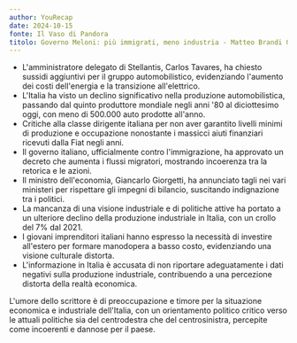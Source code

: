 ```yaml
---
author: YouRecap
date: 2024-10-15
fonte: Il Vaso di Pandora
titolo: Governo Meloni: più immigrati, meno industria - Matteo Brandi Gilberto Trombetta
---
```


- L'amministratore delegato di Stellantis, Carlos Tavares, ha chiesto sussidi aggiuntivi per il gruppo automobilistico, evidenziando l'aumento dei costi dell'energia e la transizione all'elettrico.
- L'Italia ha visto un declino significativo nella produzione automobilistica, passando dal quinto produttore mondiale negli anni '80 al diciottesimo oggi, con meno di 500.000 auto prodotte all'anno.
- Critiche alla classe dirigente italiana per non aver garantito livelli minimi di produzione e occupazione nonostante i massicci aiuti finanziari ricevuti dalla Fiat negli anni.
- Il governo italiano, ufficialmente contro l'immigrazione, ha approvato un decreto che aumenta i flussi migratori, mostrando incoerenza tra la retorica e le azioni.
- Il ministro dell'economia, Giancarlo Giorgetti, ha annunciato tagli nei vari ministeri per rispettare gli impegni di bilancio, suscitando indignazione tra i politici.
- La mancanza di una visione industriale e di politiche attive ha portato a un ulteriore declino della produzione industriale in Italia, con un crollo del 7% dal 2021.
- I giovani imprenditori italiani hanno espresso la necessità di investire all'estero per formare manodopera a basso costo, evidenziando una visione culturale distorta.
- L'informazione in Italia è accusata di non riportare adeguatamente i dati negativi sulla produzione industriale, contribuendo a una percezione distorta della realtà economica.

L'umore dello scrittore è di preoccupazione e timore per la situazione economica e industriale dell'Italia, con un orientamento politico critico verso le attuali politiche sia del centrodestra che del centrosinistra, percepite come incoerenti e dannose per il paese.
